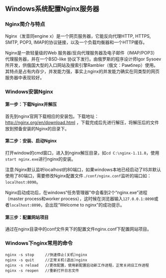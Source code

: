 ## Windows系统配置Nginx服务器

### Nginx简介与特点
Nginx（发音同engine x）是一个网页服务器，它能反向代理HTTP, HTTPS, SMTP, POP3, IMAP的协议链接，以及一个负载均衡器和一个HTTP缓存。

Nginx是一款轻量级的Web 服务器/反向代理服务器及电子邮件（IMAP/POP3）代理服务器，并在一个BSD-like 协议下发行。由俄罗斯的程序设计师Igor Sysoev所开发，供俄国大型的入口网站及搜索引擎Rambler（俄文：Рамблер）使用。其特点是占有内存少，并发能力强，事实上nginx的并发能力确实在同类型的网页服务器中表现较好。

### Windows安装Nginx
#### 第一步：下载Nginx并解压
首先到nginx官网下载相应的安装包。下载地址：http://nginx.org/en/download.html ，下载完成后先进行解压，将解压后的文件放到预备安装的Nginx的目录下。

#### 第二步：安装、启动Nginx
打开window的cmd窗口，进入到nginx解压目录，如`cd C:\nginx-1.11.8`，使用`start nginx.exe`进行nginx的安装。

注意:Nginx默认监听localhost的80端口，如果windows本地已经启动了IIS并默认使用了80端口，需要修改Nginx配置文件`./conf/nginx.conf`监听的端口如：`localhost:8090`。

Nginx启动成功后，在windows“任务管理器”中会看到2个“nginx.exe”进程（master process和worker process），这时候在浏览器输入`127.0.0.1:8090`或者`localhost:8090`，会出现“Welcome to nginx”的成功提示。

#### 第三步：配置网站项目
通过在nginx目录中的conf文件夹下的配置文件nginx.conf下配置网站项目。

### Windows下nginx常用的命令
```
nginx -s stop     //快速停止(关机)nginx
nginx -s quit	  //正常关机(退出)nginx
nginx -s reload	  //更改配置，使用新配置启动新工作进程，正常关闭旧工作进程
nginx -s reopen   //重新打开日志文件
```